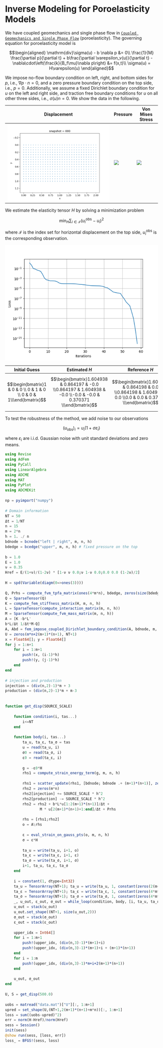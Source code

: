 # Inverse Modeling for Poroelasticity Models

We have coupled geomechanics and single phase flow in [`Coupled Geomechanics and Single Phase Flow`](https://kailaix.github.io/AdFem.jl/dev/coupled/) (poroelasticity). The governing equation for poroelasticity model is 

$$\begin{aligned}
\mathrm{div}\sigma(u) - b \nabla p &= 0\\
\frac{1}{M} \frac{\partial p}{\partial t} + b\frac{\partial \varepsilon_v(u)}{\partial t} - \nabla\cdot\left(\frac{k}{B_f\mu}\nabla p\right) &= f(x,t)\\
\sigma(u) = H\varepsilon(u)
\end{aligned}$$

We impose no-flow boundary condition on left, right, and bottom sides for $p$, i.e., $\nabla p \cdot n=0$, and a zero pressure boundary condition on the top side, i.e., $p=0$. Additionally, we assume a fixed Dirichlet boundary condition for $u$ on the left and right side, and traction free boundary conditions for $u$ on all other three sides, i.e., $\sigma(u)n = 0$. We show the data in the following. 

| Displacement                | Pressure                    | Von Mises Stress            |
| --------------------------- | --------------------------- | --------------------------- |
| ![](https://raw.githubusercontent.com/ADCMEMarket/ADCMEImages/master/AdFem/inverse/u.gif) | ![](https://raw.githubusercontent.com/ADCMEMarket/ADCMEImages/master/AdFem/inverse/p.gif) | ![](https://raw.githubusercontent.com/ADCMEMarket/ADCMEImages/master/AdFem/inverse/s.gif) |

We estimate the elasticity tensor $H$ by solving a minimization problem 

$$\min_H \sum_{i\in\mathcal{I}} (u^{\mathrm{obs}}_i-u_i)^2$$

where $\mathcal{I}$ is the index set for horizontal displacement  on the top side, $u^{\mathrm{obs}}_i$ is the corresponding observation. 

![](https://raw.githubusercontent.com/ADCMEMarket/ADCMEImages/master/AdFem/inverse/loss.png)

| Initial Guess                                                | Estimated $H$                                                | Reference $H$                                                |
| ------------------------------------------------------------ | ------------------------------------------------------------ | ------------------------------------------------------------ |
| $$\begin{bmatrix}1 &   0 & 0 \\ 0 & 1  & 0 \\ 0    &  0    &  1\\\end{bmatrix}$$ | $$\begin{bmatrix}1.604938 & 0.864197 & -0.0 \\0.864197 & 1.604938 & -0.0 \\-0.0 & -0.0 & 0.370371 \\\end{bmatrix}$$ | $$\begin{bmatrix}1.604938 & 0.864198 & 0.0 \\0.864198 & 1.604938 & 0.0 \\0.0 & 0.0 & 0.37037 \\\end{bmatrix}$$ |

To test the robustness of the method, we add noise to our observations

$$(u_{\mathrm{obs}})_i = u_i (1+\sigma \varepsilon_i)$$

where $\varepsilon_i$ are i.i.d. Gaussian noise with unit standard deviations and zero means. 

```julia
using Revise
using AdFem
using PyCall
using LinearAlgebra
using ADCME
using MAT
using PyPlot
using ADCMEKit

np = pyimport("numpy")

# Domain information 
NT = 50
Δt = 1/NT
n = 15
m = 2*n 
h = 1. ./ n
bdnode = bcnode("left | right", m, n, h)
bdedge = bcedge("upper", m, n, h) # fixed pressure on the top 

b = 1.0
E = 1.0
ν = 0.35
Href = E/(1+ν)/(1-2ν) * [1-ν ν 0.0;ν 1-ν 0.0;0.0 0.0 (1-2ν)/2]

H = spd(Variable(diagm(0=>ones(3))))

Q, Prhs = compute_fvm_tpfa_matrix(ones(4*m*n), bdedge, zeros(size(bdedge,1)),m, n, h)
Q = SparseTensor(Q)
K = compute_fem_stiffness_matrix(H, m, n, h)
L = SparseTensor(compute_interaction_matrix(m, n, h))
M = SparseTensor(compute_fvm_mass_matrix(m, n, h))
A = [K -b*L'
b*L/Δt 1/Δt*M-Q]
A, Abd = fem_impose_coupled_Dirichlet_boundary_condition(A, bdnode, m, n, h)
U = zeros(m*n+2(m+1)*(n+1), NT+1)
x = Float64[]; y = Float64[]
for j = 1:n+1
    for i = 1:m+1
        push!(x, (i-1)*h)
        push!(y, (j-1)*h)
    end
end
    
# injection and production
injection = (div(n,2)-1)*m + 3
production = (div(n,2)-1)*m + m-3


function get_disp(SOURCE_SCALE)
    
    function condition(i, tas...)
        i<=NT
    end

    function body(i, tas...)
        ta_u, ta_ε, ta_σ = tas
        u = read(ta_u, i)
        σ0 = read(ta_σ, i)
        ε0 = read(ta_ε, i)

        g = -ε0*H
        rhs1 = compute_strain_energy_term(g, m, n, h)

        rhs1 = scatter_update(rhs1, [bdnode; bdnode .+ (m+1)*(n+1)], zeros(2length(bdnode)))
        rhs2 = zeros(m*n)
        rhs2[injection] += SOURCE_SCALE * h^2
        rhs2[production] -= SOURCE_SCALE * h^2
        rhs2 = rhs2 + b*L*u[1:2(m+1)*(n+1)]/Δt + 
                M * u[2(m+1)*(n+1)+1:end]/Δt + Prhs
        
        rhs = [rhs1;rhs2]
        o = A\rhs 

        ε = eval_strain_on_gauss_pts(o, m, n, h)
        σ = ε*H

        ta_u = write(ta_u, i+1, o)
        ta_ε = write(ta_ε, i+1, ε)
        ta_σ = write(ta_σ, i+1, σ)
        i+1, ta_u, ta_ε, ta_σ
    end

    i = constant(1, dtype=Int32)
    ta_u = TensorArray(NT+1); ta_u = write(ta_u, 1, constant(zeros(2(m+1)*(n+1)+m*n)))
    ta_ε = TensorArray(NT+1); ta_ε = write(ta_ε, 1, constant(zeros(4*m*n, 3)))
    ta_σ = TensorArray(NT+1); ta_σ = write(ta_σ, 1, constant(zeros(4*m*n, 3)))
    _, u_out, ε_out, σ_out = while_loop(condition, body, [i, ta_u, ta_ε, ta_σ])
    u_out = stack(u_out)
    u_out.set_shape((NT+1, size(u_out,2)))
    σ_out = stack(σ_out)
    ε_out = stack(ε_out)

    upper_idx = Int64[]
    for i = 1:m+1
        push!(upper_idx, (div(n,3)-1)*(m+1)+i)
        push!(upper_idx, (div(n,3)-1)*(m+1)+i + (m+1)*(n+1))
    end
    for i = 1:m 
        push!(upper_idx, (div(n,3)-1)*m+i+2(m+1)*(n+1))
    end

    u_out, σ_out
end

U, S = get_disp(500.0)

uobs = matread("data.mat")["U"][:, 1:m+1]
upred = set_shape(U,(NT+1,2(m+1)*(n+1)+m*n))[:, 1:m+1]
loss = sum((uobs-upred)^2)
err = norm(H-Href)/norm(Href)
sess = Session()
init(sess)
@show run(sess, [loss, err])
loss_ = BFGS!(sess, loss)
```



